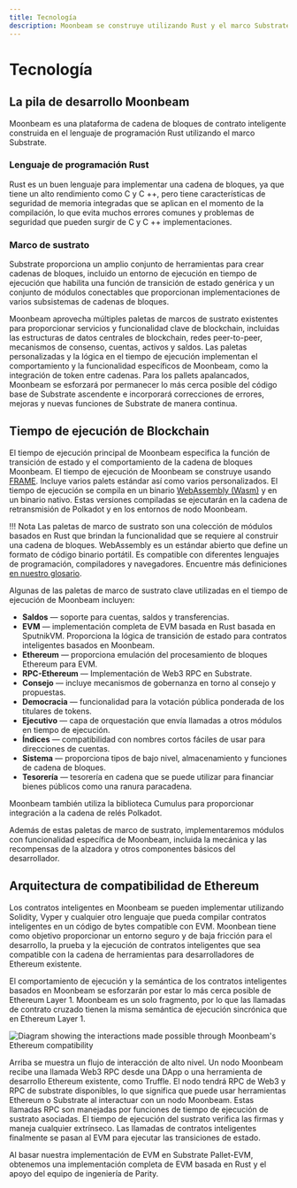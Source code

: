 ```yaml
---
title: Tecnología
description: Moonbeam se construye utilizando Rust y el marco Substrate, lo que permite herramientas ricas para la implementación, pero también permite la especialización y optimización.
---
```


# Tecnología

## La pila de desarrollo Moonbeam

Moonbeam es una plataforma de cadena de bloques de contrato inteligente construida en el lenguaje de programación Rust utilizando el marco Substrate.  

### Lenguaje de programación Rust

Rust es un buen lenguaje para implementar una cadena de bloques, ya que tiene un alto rendimiento como C y C ++, pero tiene características de seguridad de memoria integradas que se aplican en el momento de la compilación, lo que evita muchos errores comunes y problemas de seguridad que pueden surgir de C y C ++ implementaciones.

### Marco de sustrato

Substrate proporciona un amplio conjunto de herramientas para crear cadenas de bloques, incluido un entorno de ejecución en tiempo de ejecución que habilita una función de transición de estado genérica y un conjunto de módulos conectables que proporcionan implementaciones de varios subsistemas de cadenas de bloques.

Moonbeam aprovecha múltiples paletas de marcos de sustrato existentes para proporcionar servicios y funcionalidad clave de blockchain, incluidas las estructuras de datos centrales de blockchain, redes peer-to-peer, mecanismos de consenso, cuentas, activos y saldos. Las paletas personalizadas y la lógica en el tiempo de ejecución implementan el comportamiento y la funcionalidad específicos de Moonbeam, como la integración de token entre cadenas. Para los pallets apalancados, Moonbeam se esforzará por permanecer lo más cerca posible del código base de Substrate ascendente e incorporará correcciones de errores, mejoras y nuevas funciones de Substrate de manera continua.

## Tiempo de ejecución de Blockchain

El tiempo de ejecución principal de Moonbeam especifica la función de transición de estado y el comportamiento de la cadena de bloques Moonbeam. El tiempo de ejecución de Moonbeam se construye usando [FRAME](/resources/glossary/#substrate-frame-pallets). Incluye varios palets estándar así como varios personalizados. El tiempo de ejecución se compila en un binario [WebAssembly (Wasm)](/resources/glossary/#webassemblywasm) y en un binario nativo. Estas versiones compiladas se ejecutarán en la cadena de retransmisión de Polkadot y en los entornos de nodo Moonbeam.

!!! Nota
    Las paletas de marco de sustrato son una colección de módulos basados en Rust que brindan la funcionalidad que se requiere al construir una cadena de bloques. WebAssembly es un estándar abierto que define un formato de código binario portátil. Es compatible con diferentes lenguajes de programación, compiladores y navegadores. Encuentre más definiciones [en nuestro glosario](/resources/glossary/).

Algunas de las paletas de marco de sustrato clave utilizadas en el tiempo de ejecución de Moonbeam incluyen:

 - **Saldos** — soporte para cuentas, saldos y transferencias.
 - **EVM** —  implementación completa de EVM basada en Rust basada en SputnikVM. Proporciona la lógica de transición de estado para contratos inteligentes basados en Moonbeam.
 - **Ethereum** — proporciona emulación del procesamiento de bloques Ethereum para EVM.
 - **RPC-Ethereum** —  Implementación de Web3 RPC en Substrate.
 - **Consejo** —  incluye mecanismos de gobernanza en torno al consejo y propuestas.
 - **Democracia** — funcionalidad para la votación pública ponderada de los titulares de tokens.
 - **Ejecutivo** — capa de orquestación que envía llamadas a otros módulos en tiempo de ejecución.
 - **Índices** — compatibilidad con nombres cortos fáciles de usar para direcciones de cuentas.
 - **Sistema** — proporciona tipos de bajo nivel, almacenamiento y funciones de cadena de bloques.
 - **Tesorería** — tesorería en cadena que se puede utilizar para financiar bienes públicos como una ranura paracadena.

Moonbeam también utiliza la biblioteca Cumulus para proporcionar integración a la cadena de relés Polkadot.

Además de estas paletas de marco de sustrato, implementaremos módulos con funcionalidad específica de Moonbeam, incluida la mecánica y las recompensas de la alzadora y otros componentes básicos del desarrollador.

## Arquitectura de compatibilidad de Ethereum

Los contratos inteligentes en Moonbeam se pueden implementar utilizando Solidity, Vyper y cualquier otro lenguaje que pueda compilar contratos inteligentes en un código de bytes compatible con EVM. Moonbean tiene como objetivo proporcionar un entorno seguro y de baja fricción para el desarrollo, la prueba y la ejecución de contratos inteligentes que sea compatible con la cadena de herramientas para desarrolladores de Ethereum existente.  

El comportamiento de ejecución y la semántica de los contratos inteligentes basados en Moonbeam se esforzarán por estar lo más cerca posible de Ethereum Layer 1. Moonbeam es un solo fragmento, por lo que las llamadas de contrato cruzado tienen la misma semántica de ejecución sincrónica que en Ethereum Layer 1.

![Diagram showing the interactions made possible through Moonbeam's Ethereum compatibility](/images/technology-diagram.png)

Arriba se muestra un flujo de interacción de alto nivel. Un nodo Moonbeam recibe una llamada Web3 RPC desde una DApp o una herramienta de desarrollo Ethereum existente, como Truffle. El nodo tendrá RPC de Web3 y RPC de substrate disponibles, lo que significa que puede usar herramientas Ethereum o Substrate al interactuar con un nodo Moonbeam. Estas llamadas RPC son manejadas por funciones de tiempo de ejecución de sustrato asociadas. El tiempo de ejecución del sustrato verifica las firmas y maneja cualquier extrínseco. Las llamadas de contratos inteligentes finalmente se pasan al EVM para ejecutar las transiciones de estado.

Al basar nuestra implementación de EVM en Substrate Pallet-EVM, obtenemos una implementación completa de EVM basada en Rust y el apoyo del equipo de ingeniería de Parity.
